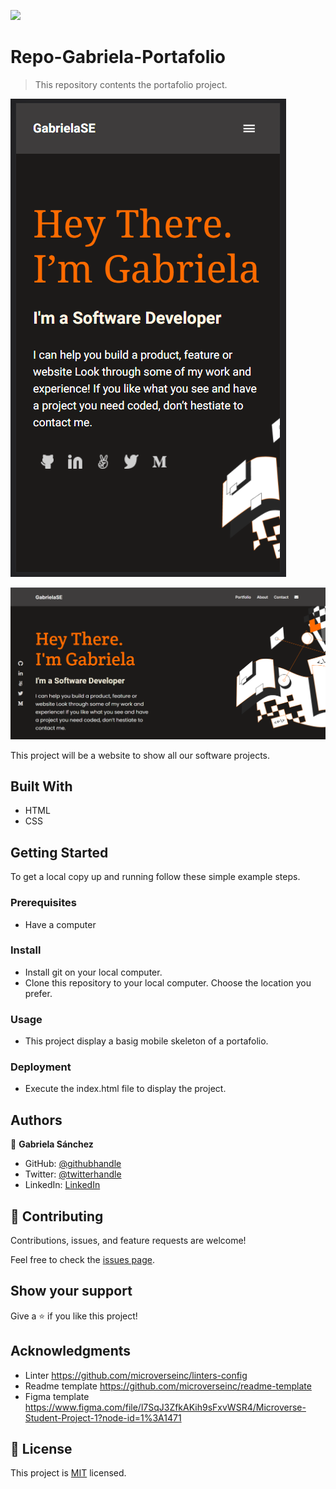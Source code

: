 ![](https://img.shields.io/badge/Microverse-blueviolet)

# Repo-Gabriela-Portafolio

> This repository contents the portafolio project.

![mobile screenshot](./app_screenshot.png)

![desktop screenshot](./app_screenshoot_desktop.png)

This project will be a website to show all our software projects.

## Built With

- HTML
- CSS

## Getting Started

To get a local copy up and running follow these simple example steps.

### Prerequisites
- Have a computer

### Install
- Install git on your local computer.
- Clone this repository to your local computer. Choose the location you prefer.

### Usage
- This project display a basig mobile skeleton of a portafolio.

### Deployment
- Execute the index.html file to display the project.



## Authors

👤 **Gabriela Sánchez**

- GitHub: [@githubhandle](https://github.com/gabyse1)
- Twitter: [@twitterhandle](https://twitter.com/gabyse0)
- LinkedIn: [LinkedIn](https://www.linkedin.com/in/gabriela-s%C3%A1nchez-espirilla-83011b225/)


## 🤝 Contributing

Contributions, issues, and feature requests are welcome!

Feel free to check the [issues page](../../issues/).

## Show your support

Give a ⭐️ if you like this project!

## Acknowledgments

- Linter https://github.com/microverseinc/linters-config
- Readme template https://github.com/microverseinc/readme-template
- Figma template https://www.figma.com/file/l7SqJ3ZfkAKih9sFxvWSR4/Microverse-Student-Project-1?node-id=1%3A1471

## 📝 License

This project is [MIT](./MIT.md) licensed.

